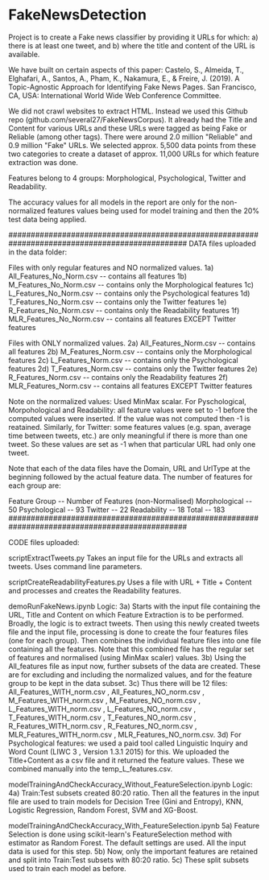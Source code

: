 # FakeNewsDetection
Project is to create a Fake news classifier by providing it URLs for which: a) there is at least one tweet, and b) where the title and content of the URL is available.

We have built on certain aspects of this paper: Castelo, S., Almeida, T., Elghafari, A., Santos, A., Pham, K., Nakamura, E., & Freire, J. (2019). A Topic-Agnostic Approach for Identifying Fake News Pages. San Francisco, CA, USA: International World Wide Web Conference Committee.

We did not crawl websites to extract HTML. Instead we used this Github repo (github.com/several27/FakeNewsCorpus). It already had the Title and Content for various URLs and these URLs were tagged as being Fake or Reliable (among other tags). There were around 2.0 million "Reliable" and 0.9 million "Fake" URLs. We selected approx. 5,500 data points from these two categories to create a dataset of approx. 11,000 URLs for which feature extraction was done.

Features belong to 4 groups: Morphological, Psychological, Twitter and Readability.

The accuracy values for all models in the report are only for the non-normalized features values being used for model training and then the 20% test data being applied.

################################################################################################ DATA files uploaded in the data folder:

Files with only regular features and NO normalized values. 1a) All_Features_No_Norm.csv -- contains all features 1b) M_Features_No_Norm.csv -- contains only the Morphological features 1c) L_Features_No_Norm.csv -- contains only the Psychological features 1d) T_Features_No_Norm.csv -- contains only the Twitter features 1e) R_Features_No_Norm.csv -- contains only the Readability features 1f) MLR_Features_No_Norm.csv -- contains all features EXCEPT Twitter features

Files with ONLY normalized values. 2a) All_Features_Norm.csv -- contains all features 2b) M_Features_Norm.csv -- contains only the Morphological features 2c) L_Features_Norm.csv -- contains only the Psychological features 2d) T_Features_Norm.csv -- contains only the Twitter features 2e) R_Features_Norm.csv -- contains only the Readability features 2f) MLR_Features_Norm.csv -- contains all features EXCEPT Twitter features

Note on the normalized values: Used MinMax scalar. For Pyschological, Morpohological and Readability: all feature values were set to -1 before the computed values were inserted. If the value was not computed then -1 is reatained. Similarly, for Twitter: some features values (e.g. span, average time between tweets, etc.) are only meaningful if there is more than one tweet. So these values are set as -1 when that particular URL had only one tweet.

Note that each of the data files have the Domain, URL and UrlType at the beginning followed by the actual feature data. The number of features for each group are:

Feature Group -- Number of Features (non-Normalised)
Morphological -- 50
Psychological -- 93
Twitter -- 22
Readability -- 18
Total -- 183
################################################################################################

CODE files uploaded:

scriptExtractTweets.py Takes an input file for the URLs and extracts all tweets. Uses command line parameters.

scriptCreateReadabilityFeatures.py Uses a file with URL + Title + Content and processes and creates the Readability features.

demoRunFakeNews.ipynb Logic: 3a) Starts with the input file containing the URL, Title and Content on which Feature Extraction is to be performed. Broadly, the logic is to extract tweets. Then using this newly created tweets file and the input file, processing is done to create the four features files (one for each group). Then combines the individual feature files into one file containing all the features. Note that this combined file has the regular set of features and normalised (using MinMax scaler) values. 3b) Using the All_features file as input now, further subsets of the data are created. These are for excluding and including the normalized values, and for the feature group to be kept in the data subset. 3c) Thus there will be 12 files: All_Features_WITH_norm.csv , All_Features_NO_norm.csv , M_Features_WITH_norm.csv , M_Features_NO_norm.csv , L_Features_WITH_norm.csv , L_Features_NO_norm.csv , T_Features_WITH_norm.csv , T_Features_NO_norm.csv , R_Features_WITH_norm.csv , R_Features_NO_norm.csv , MLR_Features_WITH_norm.csv , MLR_Features_NO_norm.csv. 3d) For Psychological features: we used a paid tool called Linguistic Inquiry and Word Count (LIWC 3 , Version 1.3.1 2015) for this. We uploaded the Title+Content as a csv file and it returned the feature values. These we combined manually into the temp_L_features.csv.

modelTrainingAndCheckAccuracy_Without_FeatureSelection.ipynb Logic: 4a) Train:Test subsets created 80:20 ratio. Then all the features in the input file are used to train models for Decision Tree (Gini and Entropy), KNN, Logistic Regression, Random Forest, SVM and XG-Boost.

modelTrainingAndCheckAccuracy_With_FeatureSelection.ipynb 5a) Feature Selection is done using scikit-learn's FeatureSelection method with estimator as Random Forest. The default settings are used. All the input data is used for this step. 5b) Now, only the important features are retained and split into Train:Test subsets with 80:20 ratio. 5c) These split subsets used to train each model as before.
